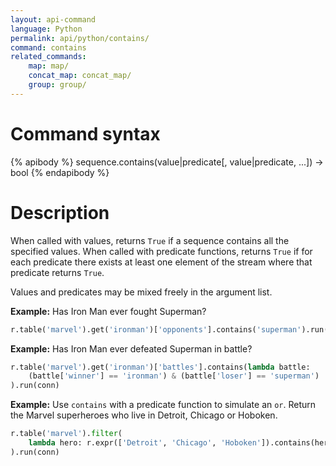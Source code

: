 ```yaml
---
layout: api-command
language: Python
permalink: api/python/contains/
command: contains
related_commands:
    map: map/
    concat_map: concat_map/
    group: group/
---
```


# Command syntax #

{% apibody %}
sequence.contains(value|predicate[, value|predicate, ...]) &rarr; bool
{% endapibody %}

# Description #

When called with values, returns `True` if a sequence contains all the
specified values.  When called with predicate functions, returns `True`
if for each predicate there exists at least one element of the stream
where that predicate returns `True`.

Values and predicates may be mixed freely in the argument list.

__Example:__ Has Iron Man ever fought Superman?

```py
r.table('marvel').get('ironman')['opponents'].contains('superman').run(conn)
```


__Example:__ Has Iron Man ever defeated Superman in battle?

```py
r.table('marvel').get('ironman')['battles'].contains(lambda battle:
    (battle['winner'] == 'ironman') & (battle['loser'] == 'superman')
).run(conn)
```

__Example:__ Use `contains` with a predicate function to simulate an `or`. Return the Marvel superheroes who live in Detroit, Chicago or Hoboken.

```py
r.table('marvel').filter(
    lambda hero: r.expr(['Detroit', 'Chicago', 'Hoboken']).contains(hero['city'])
).run(conn)
```
